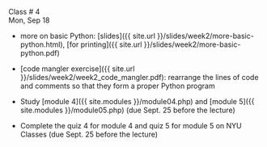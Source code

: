 
<div class="lecture1">



<div class="column_date">
<p markdown="block">

Class # 4 <br> 
Mon, Sep 18

</p>
</div>



<div class="column_materials" >
<p markdown="block">

* more on basic Python: [slides]({{ site.url }}/slides/week2/more-basic-python.html),
 [for printing]({{ site.url }}/slides/week2/more-basic-python.pdf)  
 
* [code mangler exercise]({{ site.url }}/slides/week2/week2_code_mangler.pdf): rearrange 
the lines of code and comments so that they form a proper Python program 



</p>
</div>



<div class="column_assign">
<p markdown="block">


* Study [module 4]({{ site.modules }}/module04.php) and [module 5]({{ site.modules }}/module05.php) (due Sept. 25 before the lecture)   
    
* Complete the quiz 4 for module 4 and quiz 5 for module 5 on NYU Classes (due Sept. 25 before the lecture)

</p>
</div>

</div>
